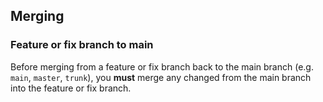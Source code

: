 ## Merging

### Feature or fix branch to main

Before merging from a feature or fix branch back to the main branch (e.g. `main`, `master`, `trunk`), you **must** merge any changed from the main branch into the feature or fix branch. 